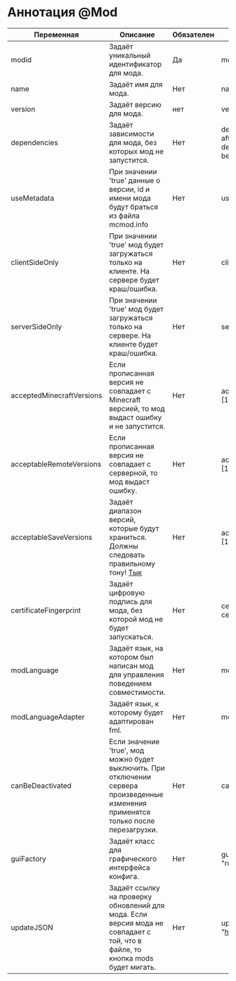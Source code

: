 # Аннотация @Mod

| Переменная                | Описание                                                                                                                        | Обязателен | Пример                                                                         |
|---------------------------|---------------------------------------------------------------------------------------------------------------------------------|------------|--------------------------------------------------------------------------------|
| modid                     | Задаёт уникальный идентификатор для мода.                                                                                       | Да         | modid = "mcmodding"                                                            |
| name                      | Задаёт имя для мода.                                                                                                            | Нет        | name = "My MC Mod"                                                             |
| version                   | Задаёт версию для мода.                                                                                                         | нет         | version = "1.0 Beta"                                                           |
| dependencies              | Задаёт зависимости для мода, без которых мод не запустится.                                                                     | Нет        | dependencies = "required-after:mylib" или dependencies="required-before:mylib" |
| useMetadata               | При значении 'true' данные о версии, id и имени мода будут браться из файла mcmod.info                                             | Нет        | useMetadata = true                                                             |
| clientSideOnly            | При значении 'true' мод будет загружаться только на клиенте. На сервере будет краш/ошибка.                                        | Нет        | clientSideOnly = true                                                          |
| serverSideOnly            | При значении 'true' мод будет загружаться только на сервере. На клиенте будет краш/ошибка.                                        | Нет        | serverSideOnly = true                                                          |
| acceptedMinecraftVersions | Если прописанная версия не совпадает с Minecraft версией, то мод выдаст ошибку и не запустится.                                       | Нет        | acceptedMinecraftVersions = "[1.11]"                                           |
| acceptableRemoteVersions  | Если прописанная версия не совпадает с серверной, то мод выдаст ошибку.                                                         | Нет        | acceptableRemoteVersions = "[1.63.2]"                                          |
| acceptableSaveVersions    | Задаёт диапазон версий, которые будут храниться. Должны следовать правильному тону! [Тык](http://semver.org/)                                              | Нет        | acceptableSaveVersions = "[1.10.beta.2]"                                       |
| certificateFingerprint    | Задаёт цифровую подпись для мода, без которой мод не будет запускаться.                                                         | Нет        | certificateFingerprint = "mcmodding-certificate"                               |
| modLanguage               | Задаёт язык, на котором был написан мод для управления поведением совместимости.                                                 | Нет        | modLanguage = "java"                                                           |
| modLanguageAdapter        | Задаёт язык, к которому будет адаптирован fml.                                                                                   | Нет        | modLanguageAdapter = "kotlin"                                                  |
| canBeDeactivated          | Если значение 'true', мод можно будет выключить. При отключении сервера произведенные изменения применятся  только после перезагрузки. | Нет        | canBeDeactivated = true                                                        |
| guiFactory                | Задаёт класс для графического интерфейса конфига.                                                                               | Нет        | guiFactory = "ru.mcmodding.gui.ConfigGuiFactory"                               |
| updateJSON                | Задаёт ссылку на проверку обновлений для мода. Если версия мода не совпадает с той, что в файле, то кнопка mods будет мигать.   | Нет        | updateJSON = "http://mcmodding.ru/updateurl.json"                              |
